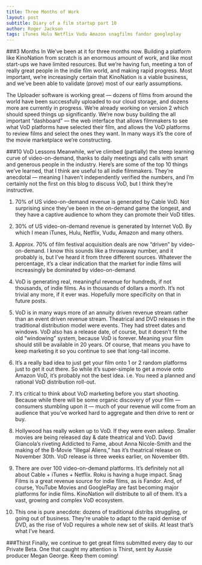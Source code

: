 ```yaml
---
title: Three Months of Work
layout: post
subtitle: Diary of a film startup part 10
author: Roger Jackson
tags: iTunes Hulu Netflix Vudu Amazon snagfilms fandor googleplay
---
```

###3 Months In
We’ve been at it for three months now. Building a platform like KinoNation from scratch is an enormous amount of work, and like most start-ups we have limited resources. But we’re having fun, meeting a ton of really great people in the indie film world, and making rapid progress. Most important, we’re increasingly certain that KinoNation is a viable business, and we’ve been able to validate (prove) most of our early assumptions.

The Uploader software is working great — dozens of films from around the world have been successfully uploaded to our cloud storage, and dozens more are currently in progress. We’re already working on version 2 which should speed things up significantly. We’re now busy building the all important “dashboard” — the web interface that allows filmmakers to see what VoD platforms have selected their film, and allows the VoD platforms to review films and select the ones they want. In many ways it’s the core of the movie marketplace we’re constructing.

###10 VoD Lessons
Meanwhile, we’ve climbed (partially) the steep learning curve of video-on-demand, thanks to daily meetings and calls with smart and generous people in the industry. Here’s are some of the top 10 things we’ve learned, that I think are useful to all indie filmmakers. They’re anecdotal — meaning I haven’t independently verified the numbers, and I’m certainly not the first on this blog to discuss VoD, but I think they’re instructive.

1. 70% of US video-on-demand revenue is generated by Cable VoD. Not surprising since they’ve been in the on-demand game the longest, and they have a captive audience to whom they can promote their VoD titles.

2. 30% of US video-on-demand revenue is generated by Internet VoD. By which I mean iTunes, Hulu, Netflix, Vudu, Amazon and many others.

3. Approx. 70% of film festival acquisition deals are now “driven” by video-on-demand. I know this sounds like a throwaway number, and it probably is, but I’ve heard it from three different sources. Whatever the percentage, it’s a clear indication that the market for indie films will increasingly be dominated by video-on-demand.

4. VoD is generating real, meaningful revenue for hundreds, if not thousands, of indie films. As in thousands of dollars a month. It’s not trivial any more, if it ever was. Hopefully more specificity on that in future posts.

5. VoD is in many ways more of an annuity driven revenue stream rather than an event driven revenue stream. Theatrical and DVD releases in the traditional distribution model were events. They had street dates and windows. VoD also has a release date, of course, but it doesn’t fit the old “windowing” system, because VoD is forever. Meaning your film should still be available in 20 years. Of course, that means you have to keep marketing it so you continue to see that long-tail income.

6. It’s a really bad idea to just get your film onto 1 or 2 random platforms just to get it out there. So while it’s super-simple to get a movie onto Amazon VoD, it’s probably not the best idea. i.e. You need a planned and rational VoD distribution roll-out.

7. It’s critical to think about VoD marketing before you start shooting. Because while there will be some organic discovery of your film — consumers stumbling upon it — much of your revenue will come from an audience that you’ve worked hard to aggregate and then drive to rent or buy.

8. Hollywood has really woken up to VoD. If they were even asleep. Smaller movies are being released day & date theatrical and VoD. David Giancola’s riveting Addicted to Fame, about Anna Nicole-Smith and the making of the B-Movie “Illegal Aliens,” has it’s theatrical release on November 30th. VoD release is three weeks earlier, on November 6th.

9. There are over 100 video-on-demand platforms. It’s definitely not all about Cable + iTunes + Netflix. Roku is having a huge impact. Snag Films is a great revenue source for indie films, as is Fandor. And, of course, YouTube Movies and GooglePlay are fast becoming major platforms for indie films. KinoNation will distribute to all of them. It’s a vast, growing and complex VoD ecosystem.

10. This one is pure anecdote: dozens of traditional distribs struggling, or going out of business. They’re unable to adapt to the rapid demise of DVD, as the rise of VoD requires a whole new set of skills. At least that’s what I’ve heard.

###Thirst
Finally, we continue to get great films submitted every day to our Private Beta. One that caught my attention is Thirst, sent by Aussie producer Megan George. Keep them coming!
